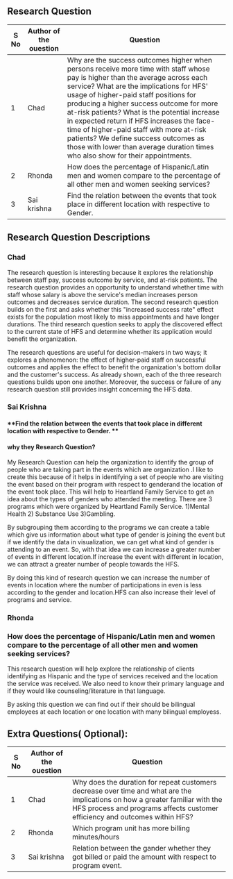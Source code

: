 
## Research Question
|S No|Author of the ouestion| Question|
| ------------- | ------------- | ------------- |
|1| Chad| Why are the success outcomes higher when persons receive more time with staff whose pay is higher than the average across each service? What are the implications for HFS' usage of higher-paid staff positions for producing a higher success outcome for more at-risk patients? What is the potential increase in expected return if HFS increases the face-time of higher-paid staff with more at-risk patients?  We define success outcomes as those with lower than average duration times who also show for their appointments. |
|2| Rhonda |How does the percentage of Hispanic/Latin men and women compare to the percentage of all other men and women seeking services? |
|3| Sai krishna |Find the relation between the events that took place in different location with respective to Gender.|

## Research Question Descriptions
### Chad

The research question is interesting because it explores the relationship between staff pay, success outcome by service, and at-risk patients. The research question provides an opportunity to understand whether time with staff whose salary is above the service's median increases person outcomes and decreases service duration. The second research question builds on the first and asks whether this "increased success rate" effect exists for the population most likely to miss appointments and have longer durations. The third research question seeks to apply the discovered effect to the current state of HFS and determine whether its application would benefit the organization.

The research questions are useful for decision-makers in two ways; it explores a phenomenon: the effect of higher-paid staff on successful outcomes and applies the effect to benefit the organization's bottom dollar and the customer's success. As already shown, each of the three research questions builds upon one another. Moreover, the success or failure of any research question still provides insight concerning the HFS data.

### Sai Krishna 

#### **Find the relation between the events that took place in different location with respective to Gender. **

#### **why they Research Question?**

My Research Question can help the organization to identify the group of people who are taking part in the events which are organization .I like to create this because of it helps in identifying a set of people who are visiting the event based on their program with respect to genderand the location of the event took place. This will help to Heartland Family Service to get an idea about the types of genders who attended the meeting. There are 3 programs which were organized by Heartland Family Service. 1)Mental Health  2) Substance Use 3)Gambling. 

By subgrouping them according to the programs we can create a table which give us information about what type of gender is joining the event but if we identify the data in visualization, we can get what kind of gender is attending to an event. So, with that idea we can increase a greater number of events in different location.If increase the event with different in location, we can attract a greater number of people towards the HFS.

By doing this kind of research question we can increase the number of events in location where the number of  participations in even is less according to the gender and location.HFS can also increase their level of programs and service.


### Rhonda

### **How does the percentage of Hispanic/Latin men and women compare to the percentage of all other men and women seeking services?**

This research question will help explore the relationship of clients identifying as Hispanic and the type of services received and the location the service was received. We also need to know their primary language and if they would like counseling/literature in that language.

By asking this question we can find out if their should be bilingual employees at each location or one location with many bilingual employess.

## Extra Questions( Optional):
|S No|Author of the ouestion| Question|
| ------------- | ------------- | ------------- |
|1| Chad| Why does the duration for repeat customers decrease over time and what are the implications on how a greater familiar with the HFS process and programs affects customer efficiency and outcomes within HFS? |
|2| Rhonda |Which program unit has more billing minutes/hours |
|3| Sai krishna | Relation between the gander whether they got billed or paid the amount with respect to program event.|
